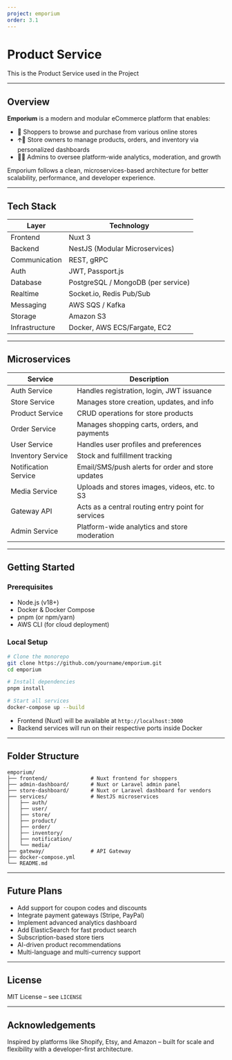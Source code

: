 ```yaml
---
project: emporium
order: 3.1
---
```

# Product Service

This is the Product Service used in the Project

---

## Overview

**Emporium** is a modern and modular eCommerce platform that enables:

* 🛒 Shoppers to browse and purchase from various online stores
* 🡩‍💼 Store owners to manage products, orders, and inventory via personalized dashboards
* 👨‍💼 Admins to oversee platform-wide analytics, moderation, and growth

Emporium follows a clean, microservices-based architecture for better scalability, performance, and developer experience.

---

## Tech Stack

| Layer          | Technology                         |
| -------------- | ---------------------------------- |
| Frontend       | Nuxt 3                             |
| Backend        | NestJS (Modular Microservices)     |
| Communication  | REST, gRPC                         |
| Auth           | JWT, Passport.js                   |
| Database       | PostgreSQL / MongoDB (per service) |
| Realtime       | Socket.io, Redis Pub/Sub           |
| Messaging      | AWS SQS / Kafka                    |
| Storage        | Amazon S3                          |
| Infrastructure | Docker, AWS ECS/Fargate, EC2       |

---

## Microservices

| Service              | Description                                        |
| -------------------- | -------------------------------------------------- |
| Auth Service         | Handles registration, login, JWT issuance          |
| Store Service        | Manages store creation, updates, and info          |
| Product Service      | CRUD operations for store products                 |
| Order Service        | Manages shopping carts, orders, and payments       |
| User Service         | Handles user profiles and preferences              |
| Inventory Service    | Stock and fulfillment tracking                     |
| Notification Service | Email/SMS/push alerts for order and store updates  |
| Media Service        | Uploads and stores images, videos, etc. to S3      |
| Gateway API          | Acts as a central routing entry point for services |
| Admin Service        | Platform-wide analytics and store moderation       |

---

## Getting Started

### Prerequisites

* Node.js (v18+)
* Docker & Docker Compose
* pnpm (or npm/yarn)
* AWS CLI (for cloud deployment)

### Local Setup

```bash
# Clone the monorepo
git clone https://github.com/yourname/emporium.git
cd emporium

# Install dependencies
pnpm install

# Start all services
docker-compose up --build
```

* Frontend (Nuxt) will be available at `http://localhost:3000`
* Backend services will run on their respective ports inside Docker

---

## Folder Structure

```
emporium/
├── frontend/              # Nuxt frontend for shoppers
├── admin-dashboard/       # Nuxt or Laravel admin panel
├── store-dashboard/       # Nuxt or Laravel dashboard for vendors
├── services/              # NestJS microservices
│   ├── auth/
│   ├── user/
│   ├── store/
│   ├── product/
│   ├── order/
│   ├── inventory/
│   ├── notification/
│   └── media/
├── gateway/               # API Gateway
├── docker-compose.yml
└── README.md
```

---

## Future Plans

* Add support for coupon codes and discounts
* Integrate payment gateways (Stripe, PayPal)
* Implement advanced analytics dashboard
* Add ElasticSearch for fast product search
* Subscription-based store tiers
* AI-driven product recommendations
* Multi-language and multi-currency support

---

## License

MIT License – see `LICENSE`

---

## Acknowledgements

Inspired by platforms like Shopify, Etsy, and Amazon – built for scale and flexibility with a developer-first architecture.
